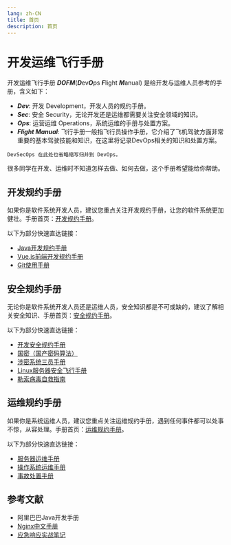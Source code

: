 ```yaml
---
lang: zh-CN
title: 首页
description: 首页
---
```


# 开发运维飞行手册

开发运维飞行手册 ***DOFM***(***D***ev***O***ps ***F***light ***M***anual) 是给开发与运维人员参考的手册，含义如下：

* ***Dev***: 开发 Development，开发人员的规约手册。
* ***Sec***: 安全 Security，无论开发还是运维都需要关注安全领域的知识。
* ***Ops***: 运营运维 Operations，系统运维的手册与处置方案。
* ***Flight Manual***: 飞行手册一般指飞行员操作手册，它介绍了飞机驾驶方面非常重要的基本驾驶技能和知识，在这里将记录DevOps相关的知识和处置方案。

`DevSecOps 在此处也省略缩写归并到 DevOps。`

很多同学在开发、运维时不知道怎样去做、如何去做，这个手册希望能给你帮助。

## 开发规约手册

如果你是软件系统开发人员，建议您重点关注开发规约手册，让您的软件系统更加健壮。手册首页：[开发规约手册](development)。

以下为部分快速直达链接：

* [Java开发规约手册](development/java.md)
* [Vue.js前端开发规约手册](development/vue.md)
* [Git使用手册](development/git.md)

## 安全规约手册

无论你是软件系统开发人员还是运维人员，安全知识都是不可或缺的，建议了解相关安全知识、手册首页：[安全规约手册](security)。

以下为部分快速直达链接：

* [开发安全规约手册](security/development.md)
* [国密（国产密码算法）](security/guo-mi.md)
* [涉密系统三员手册](security/sanyuan.md)
* [Linux服务器安全飞行手册](security/server/linux.md)
* [勒索病毒自救指南](security/server/lesuo.md)

## 运维规约手册

如果你是系统运维人员，建议您重点关注运维规约手册，遇到任何事件都可以处事不惊，从容处理。手册首页：[运维规约手册](operations)。

以下为部分快速直达链接：

* [服务器运维手册](operations/server)
* [操作系统运维手册](operations/operating-system)
* [事故处置手册](operations/accident)

## 参考文献

* 阿里巴巴Java开发手册
* [Nginx中文手册](https://www.nginx.cn)
* [应急响应实战笔记](https://bypass007.github.io/Emergency-Response-Notes/)